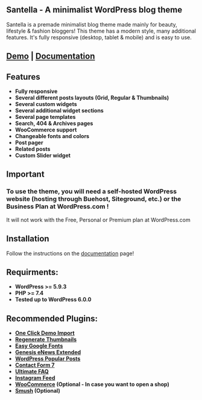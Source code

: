 ## Santella - A minimalist WordPress blog theme
Santella is a premade minimalist blog theme made mainly for beauty, lifestyle & fashion bloggers!
This theme has a modern style, many additional features. It's fully responsive (desktop, tablet & mobile) and is easy to use.

## [Demo](https://demo.fourcones.com/Santella) | [Documentation](https://docs.fourcones.com/santella)

## Features

* **Fully responsive**
* **Several different posts layouts (Grid, Regular & Thumbnails)**
* **Several custom widgets**
* **Several additional widget sections**
* **Several page templates**
* **Search, 404 & Archives pages**
* **WooCommerce support**
* **Changeable fonts and colors**
* **Post pager**
* **Related posts**
* **Custom Slider widget**

## Important

### To use the theme, you will need a self-hosted WordPress website (hosting through Buehost, Siteground, etc.) or the Business Plan at WordPress.com ! 
It will not work with the Free, Personal or Premium plan at WordPress.com

## Installation 

Follow the instructions on the [documentation](https://docs.fourcones.com/santella) page!

## Requirments:

* **WordPress >= 5.9.3**
* **PHP >= 7.4**
* **Tested up to WordPress 6.0.0**

## Recommended Plugins:

* **[One Click Demo Import](https://wordpress.org/plugins/one-click-demo-import/)**
* **[Regenerate Thumbnails](https://wordpress.org/plugins/regenerate-thumbnails/)**
* **[Easy Google Fonts](https://wordpress.org/plugins/easy-google-fonts/)**
* **[Genesis eNews Extended](https://wordpress.org/plugins/genesis-enews-extended/)**
* **[WordPress Popular Posts](https://wordpress.org/plugins/wordpress-popular-posts/)**
* **[Contact Form 7](https://wordpress.org/plugins/contact-form-7/)**
* **[Ultimate FAQ](https://wordpress.org/plugins/ultimate-faqs/)**
* **[Instagram Feed](https://wordpress.org/plugins/instagram-feed/)**
* **[WooCommerce](https://wordpress.org/plugins/woocommerce) (Optional - In case you want to open a shop)**
* **[Smush](https://wordpress.org/plugins/wp-smushit) (Optional)**
